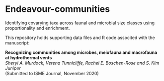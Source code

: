 # Endeavour-communities
Identifying covarying taxa across faunal and microbial size classes using proportionality and enrichment.

This repository holds supporting data files and R code associted with the manuscript:

**Recognizing communities among microbes, meiofauna and macrofauna at hydrothermal vents**    
*Sheryl A. Murdock, Verena Tunnicliffe, Rachel E. Boschen-Rose and S. Kim Juniper*    
(Submitted to ISME Journal, November 2020)
